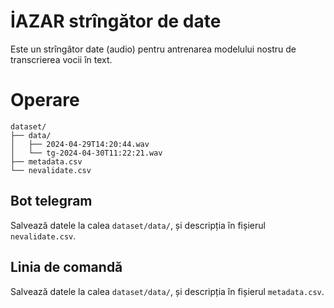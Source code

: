 # İAZAR strîngător de date

Este un strîngător date (audio) pentru antrenarea modelului nostru de transcrierea vocii în text.

# Operare


```
dataset/
├── data/
│   ├── 2024-04-29T14:20:44.wav
│   └── tg-2024-04-30T11:22:21.wav
├── metadata.csv
└── nevalidate.csv

```

## Bot telegram

Salvează datele la calea `dataset/data/`, și descripția în fișierul `nevalidate.csv`.

## Linia de comandă

Salvează datele la calea `dataset/data/`, și descripția în fișierul `metadata.csv`.
